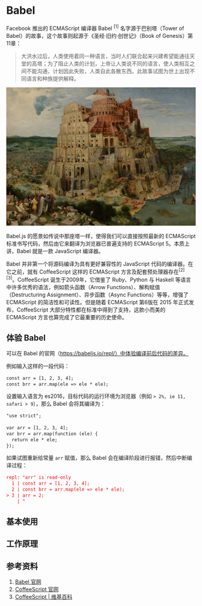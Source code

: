 # Babel

Facebook 推出的 ECMAScript 编译器 Babel <sup>[1]</sup> 名字源于巴别塔（Tower of Babel）的故事，这个故事则起源于《圣经·旧约·创世记》（Book of Genesis）第11章：

> 大洪水过后，人类使用着同一种语言，当时人们联合起来兴建希望能通往天堂的高塔；为了阻止人类的计划，上帝让人类说不同的语言，使人类相互之间不能沟通，计划因此失败，人类自此各散东西。此故事试图为世上出现不同语言和种族提供解释。

<img src="./images/Pieter_Bruegel_the_Elder_-_The_Tower_of_Babel_(Vienna)_Google_Art_Project.jpg" >

Babel.js 的愿景如传说中那座塔一样，使得我们可以直接按照最新的 ECMAScript 标准书写代码，然后由它来翻译为浏览器已普遍支持的 ECMAScript 5。本质上讲，Babel 就是一款 JavaScript 编译器。

Babel 并非第一个将源码编译为具有更好兼容性的 JavaScript 代码的编译器。在它之前，就有 CoffeeScript 这样的 ECMAScript 方言及配套预处理器存在<sup>[2][3]</sup>。CoffeeScript 诞生于2009年，它借鉴了 Ruby、Python 与 Haskell 等语言中许多优秀的语法，例如箭头函数（Arrow Functions）、解构赋值（Destructuring Assignment）、异步函数（Async Functions）等等，增强了 ECMAScript 的简洁性和可读性。但是随着 ECMAScript 第6版在 2015 年正式发布，CoffeeScript 大部分特性都在标准中得到了支持，这款小而美的 ECMAScript 方言也算完成了它最重要的历史使命。

## 体验 Babel

可以在 Babel 的官网（https://babeljs.io/repl/）中体验编译前后代码的差异。

例如输入这样的一段代码：

```
const arr = [1, 2, 3, 4];
const brr = arr.map(ele => ele * ele);
```

设置输入语言为 es2016，目标代码的运行环境为浏览器（例如 `> 2%, ie 11, safari > 9`），那么 Babel 会将其编译为：

```
"use strict";

var arr = [1, 2, 3, 4];
var brr = arr.map(function (ele) {
  return ele * ele;
});
```

如果试图重新给常量 `arr` 赋值，那么 Babel 会在编译阶段进行报错，然后中断编译过程：

<pre style="color: red;">
<code>repl: "arr" is read-only
  1 | const arr = [1, 2, 3, 4];
  2 | const brr = arr.map(ele => ele * ele);
> 3 | arr = 2;
    | ^</code>
</pre>

## 基本使用

## 工作原理


## 参考资料

1. [Babel 官网](https://babeljs.io/)
2. [CoffeeScript 官网](http://coffeescript.org/)
3. [CoffeeScript | 维基百科](https://zh.wikipedia.org/wiki/CoffeeScript)
